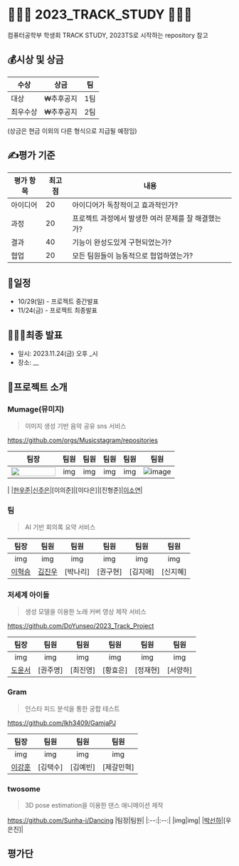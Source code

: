 # 👩🏻‍💻 2023_TRACK_STUDY 👩🏻‍💻
컴퓨터공학부 학생회 TRACK STUDY,
2023TS로 시작하는 repository 참고

## 💰시상 및 상금
|수상|상금|팀|
|---|---|---|
|대상|₩추후공지|1팀|
|최우수상|₩추후공지|2팀|

(상금은 현금 이외의 다른 형식으로 지급될 예정임)

## ✍️평가 기준
|평가 항목|최고점|내용|
|---|---|---|
|아이디어|20|아이디어가 독창적이고 효과적인가?|
|과정|20|프로젝트 과정에서 발생한 여러 문제를 잘 해결했는가?|
|결과|40|기능이 완성도있게 구현되었는가?|
|협업|20|모든 팀원들이 능동적으로 협업하였는가?|

## 📆일정
- 10/29(일) - 프로젝트 중간발표
- 11/24(금) - 프로젝트 최종발표

## 🙋🏻‍♂️최종 발표
- 일시: 2023.11.24(금) 오후 _시
- 장소: __

## 🥁프로젝트 소개

###  Mumage(뮤미지)
>  이미지 생성 기반 음악 공유 sns 서비스

https://github.com/orgs/Musicstagram/repositories

|팀장|팀원|팀원|팀원|팀원|팀원|
|:--:|:--:|:--:|:--:|:--:|:--:|
|<img src="https://github.com/KHU-CSE/2023_TRACK_STUDY/assets/49388937/c7a0ddd1-0aae-40d3-b6d8-a050ea5751b8" width="100" height="10%"/>|img|img|img|img|![image](https://github.com/KHU-CSE/2023_TRACK_STUDY/assets/84007823/5364c013-450e-46b1-aa06-33991ee8d285)
|
|[한우준](https://github.com/MrMirror21)|[신주은](https://github.com/shin0112)|[이의준]|[이다은]|[진형준]|[이소연](https://github.com/soyeon-kk)|


###  팀
>  AI 기반 회의록 요약 서비스



|팀장|팀원|팀원|팀원|팀원|팀원|
|:--:|:--:|:--:|:--:|:--:|:--:|
|img|img|img|img|img|img|
|[이혁승](https://github.com/jeildlwlrma)|[김진우](https://github.com/Sunny-jinn)|[박나리]|[권구현]|[김지애]|[신지혜]|

###  저세계 아이돌
> 생성 모델을 이용한 노래 커버 영상 제작 서비스

https://github.com/DoYunseo/2023_Track_Project

|팀장|팀원|팀원|팀원|팀원|팀원|
|:--:|:--:|:--:|:--:|:--:|:--:|
|img|img|img|img|img|img|
|[도윤서](https://github.com/DoYunseo)|[권주명]|[최진영]|[황효은]|[정재현]|[서양하]|


### Gram
> 인스타 피드 분석을 통한 궁합 테스트

https://github.com/lkh3409/GamjaPJ

|팀장|팀원|팀원|팀원|
|:--:|:--:|:--:|:--:|
|img|img|img|img|
|[이강훈](https://github.com/lkh3409)|[김택수]|[김예빈]|[제갈민혁]|

### twosome
> 3D pose estimation을 이용한 댄스 애니메이션 제작

https://github.com/Sunha-i/Dancing
|팀장|팀원|
|:--:|:--:|
|img|img|
|[박선하](https://github.com/Sunha-i)|[우은진]|

###

## 평가단

